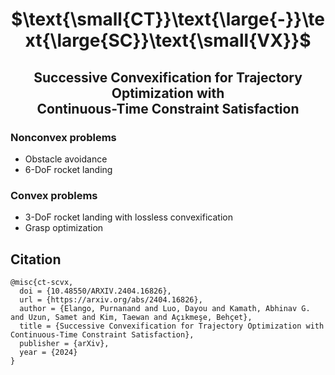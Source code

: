 <h1 align="center">$\text{\small{CT}}\text{\large{-}}\text{\large{SC}}\text{\small{VX}}$</h1>

<h2 align="center">Successive Convexification for Trajectory Optimization with<br>Continuous-Time Constraint Satisfaction</h1>

### Nonconvex problems
- Obstacle avoidance
- 6-DoF rocket landing

### Convex problems
- 3-DoF rocket landing with lossless convexification
- Grasp optimization

## Citation

```
@misc{ct-scvx,
  doi = {10.48550/ARXIV.2404.16826},
  url = {https://arxiv.org/abs/2404.16826},
  author = {Elango, Purnanand and Luo, Dayou and Kamath, Abhinav G. and Uzun, Samet and Kim, Taewan and Açıkmeşe, Behçet},
  title = {Successive Convexification for Trajectory Optimization with Continuous-Time Constraint Satisfaction},
  publisher = {arXiv},
  year = {2024}
}
```